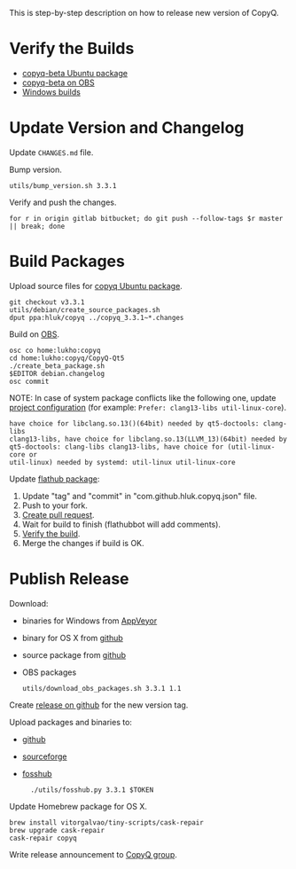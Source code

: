 This is step-by-step description on how to release new version of CopyQ.

# Verify the Builds

- [copyq-beta Ubuntu package](https://launchpad.net/~hluk/+archive/ubuntu/copyq-beta)
- [copyq-beta on OBS](https://build.opensuse.org/package/show/home:lukho:copyq-beta/CopyQ-Qt5-beta)
- [Windows builds](https://ci.appveyor.com/project/hluk/copyq)

# Update Version and Changelog

Update `CHANGES.md` file.

Bump version.

    utils/bump_version.sh 3.3.1

Verify and push the changes.

    for r in origin gitlab bitbucket; do git push --follow-tags $r master || break; done

# Build Packages

Upload source files for [copyq Ubuntu package](https://launchpad.net/~hluk/+archive/ubuntu/copyq).

    git checkout v3.3.1
    utils/debian/create_source_packages.sh
    dput ppa:hluk/copyq ../copyq_3.3.1~*.changes

Build on [OBS](https://build.opensuse.org/package/show/home:lukho:copyq/CopyQ-Qt5).

    osc co home:lukho:copyq
    cd home:lukho:copyq/CopyQ-Qt5
    ./create_beta_package.sh
    $EDITOR debian.changelog
    osc commit

NOTE: In case of system package conflicts like the following one, update
[project
configuration](https://build.opensuse.org/projects/home:lukho:copyq/prjconf)
(for example: `Prefer: clang13-libs util-linux-core`).

    have choice for libclang.so.13()(64bit) needed by qt5-doctools: clang-libs
    clang13-libs, have choice for libclang.so.13(LLVM_13)(64bit) needed by
    qt5-doctools: clang-libs clang13-libs, have choice for (util-linux-core or
    util-linux) needed by systemd: util-linux util-linux-core

Update [flathub package](https://github.com/flathub/com.github.hluk.copyq):

1. Update "tag" and "commit" in "com.github.hluk.copyq.json" file.
2. Push to your fork.
3. [Create pull request](https://github.com/flathub/com.github.hluk.copyq/compare/master...hluk:master).
4. Wait for build to finish (flathubbot will add comments).
5. [Verify the build](https://flathub.org/builds/#/).
6. Merge the changes if build is OK.

# Publish Release

Download:

- binaries for Windows from [AppVeyor](https://ci.appveyor.com/project/hluk/copyq)
- binary for OS X from [github](https://github.com/hluk/CopyQ/releases)
- source package from [github](https://github.com/hluk/CopyQ/releases)
- OBS packages

      utils/download_obs_packages.sh 3.3.1 1.1

Create [release on github](https://github.com/hluk/CopyQ/releases) for the new version tag.

Upload packages and binaries to:

- [github](https://github.com/hluk/CopyQ/releases)
- [sourceforge](https://sourceforge.net/projects/copyq/files/)
- [fosshub](https://www.fosshub.com/CopyQ.html)

        ./utils/fosshub.py 3.3.1 $TOKEN

Update Homebrew package for OS X.

    brew install vitorgalvao/tiny-scripts/cask-repair
    brew upgrade cask-repair
    cask-repair copyq

Write release announcement to [CopyQ group](https://groups.google.com/forum/#!forum/copyq).
